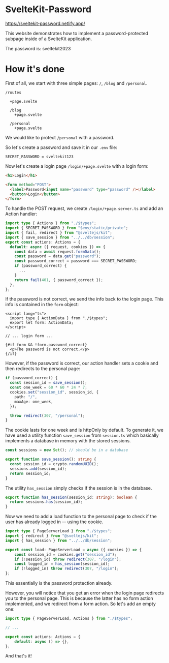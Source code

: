 # SvelteKit-Password

https://sveltekit-password.netlify.app/

This website demonstrates how to implement a password-protected subpage inside of a SvelteKit application.

The password is: sveltekit2023

# How it's done

First of all, we start with three simple pages: `/`, `/blog` and `/personal`.

```
/routes

  +page.svelte
  
  /blog
    +page.svelte
  
  /personal
    +page.svelte
```

We would like to protect `/personal` with a password.

So let's create a password and save it in our `.env` file:

`SECRET_PASSWORD = sveltekit123`

Now let's create a login page `/login/+page.svelte` with a login form:

```html
<h1>Login</h1>

<form method="POST">
  <label>Password<input name="password" type="password" /></label>
  <button>Login</button>
</form>
```

To handle the POST request, we create `/login/+page.server.ts` and add an Action handler:

```typescript
import type { Actions } from "./$types";
import { SECRET_PASSWORD } from "$env/static/private";
import { fail, redirect } from "@sveltejs/kit";
import { save_session } from "../../db/session";
export const actions: Actions = {
  default: async ({ request, cookies }) => {
    const data = await request.formData();
    const password = data.get("password");
    const password_correct = password === SECRET_PASSWORD;
    if (password_correct) {
      ...
    }
    return fail(401, { password_correct });
  },
};
```

If the password is not correct, we send the info back to the login page. This info is contained in the `form` object:

```svelte
<script lang="ts">	
  import type { ActionData } from "./$types";
  export let form: ActionData;
</script>

// ... login form ...

{#if form && !form.password_correct}
  <p>The password is not correct.</p>
{/if}
```

However, if the password is correct, our action handler sets a cookie and then redirects to the personal page:

```typescript
if (password_correct) {
  const session_id = save_session();
  const one_week = 60 * 60 * 24 * 7;
  cookies.set("session_id", session_id, {
    path: "/",
    maxAge: one_week,
  });

  throw redirect(307, "/personal");
}
```

The cookie lasts for one week and is httpOnly by default. To generate it, we have used a utility function `save_session` from `session.ts` which basically implements a database in memory with the stored sessions.

```typescript
const sessions = new Set(); // should be in a database

export function save_session(): string {
  const session_id = crypto.randomUUID();
  sessions.add(session_id);
  return session_id;
}
```

The utility `has_session` simply checks if the session is in the database.

```typescript
export function has_session(session_id: string): boolean {
  return sessions.has(session_id);
}
```

Now we need to add a load function to the personal page to check if the user has already logged in -- using the cookie.

```typescript
import type { PageServerLoad } from "./$types";
import { redirect } from "@sveltejs/kit";
import { has_session } from "../../db/session";

export const load: PageServerLoad = async ({ cookies }) => {
	const session_id = cookies.get("session_id");
	if (!session_id) throw redirect(307, "/login");
	const logged_in = has_session(session_id);
	if (!logged_in) throw redirect(307, "/login");
};
```

This essentially is the password protection already. 

However, you will notice that you get an error when the login page redirects you to the personal page. This is because the latter has no form action implemented, and we redirect from a form action. So let's add an empty one:

```typescript
import type { PageServerLoad, Actions } from "./$types";

// ...

export const actions: Actions = {
	default: async () => {},
};
```

And that's it!
